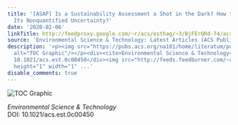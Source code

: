 ```yaml
---
title: '[ASAP] Is a Sustainability Assessment a Shot in the Dark? How to Deal with
  Its Nonquantified Uncertainty?'
date: '2020-02-06'
linkTitle: http://feedproxy.google.com/~r/acs/esthag/~3/BjFErQRd-74/acs.est.0c00450
source: 'Environmental Science & Technology: Latest Articles (ACS Publications)'
description: '<p><img src="https://pubs.acs.org/na101/home/literatum/publisher/achs/journals/content/esthag/0/esthag.ahead-of-print/acs.est.0c00450/20200206/images/medium/es0c00450_0002.gif"
  alt="TOC Graphic"/></p><div><cite>Environmental Science & Technology</cite></div><div>DOI:
  10.1021/acs.est.0c00450</div><img src="http://feeds.feedburner.com/~r/acs/esthag/~4/BjFErQRd-74"
  height="1" width="1" ...'
disable_comments: true
---
```

<p><img src="https://pubs.acs.org/na101/home/literatum/publisher/achs/journals/content/esthag/0/esthag.ahead-of-print/acs.est.0c00450/20200206/images/medium/es0c00450_0002.gif" alt="TOC Graphic"/></p><div><cite>Environmental Science & Technology</cite></div><div>DOI: 10.1021/acs.est.0c00450</div><img src="http://feeds.feedburner.com/~r/acs/esthag/~4/BjFErQRd-74" height="1" width="1" ...